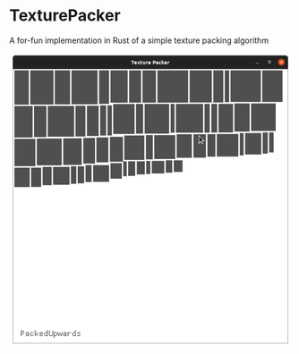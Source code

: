 # TexturePacker

A for-fun implementation in Rust of a simple texture packing algorithm

![Screenshot of TexturePacker](README_assets/tp.png)